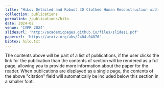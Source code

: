 ```yaml
---
title: "HiLo: Detailed and Robust 3D Clothed Human Reconstruction with High-and Low-Frequency Information of Parametric Models"
collection: publications
permalink: /publications/hilo
date: 2024-02
venue: 'CVPR 2024'
slidesurl: 'http://academicpages.github.io/files/slides1.pdf'
paperurl: 'https://arxiv.org/abs/2404.04876'
bibtex: hilo.txt
---
```

The contents above will be part of a list of publications, if the user clicks the link for the publication than the contents of section will be rendered as a full page, allowing you to provide more information about the paper for the reader. When publications are displayed as a single page, the contents of the above "citation" field will automatically be included below this section in a smaller font.
